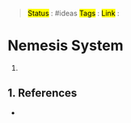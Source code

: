 > <mark class="hltr-blue">Status</mark> : #ideas
> <mark class="hltr-cyan">Tags</mark> :
> <mark class="hltr-green">Link</mark> :

# Nemesis System

1.

## 1. References
+ [](https://www.youtube.com/watch?v=Lm_AzK27mZY)